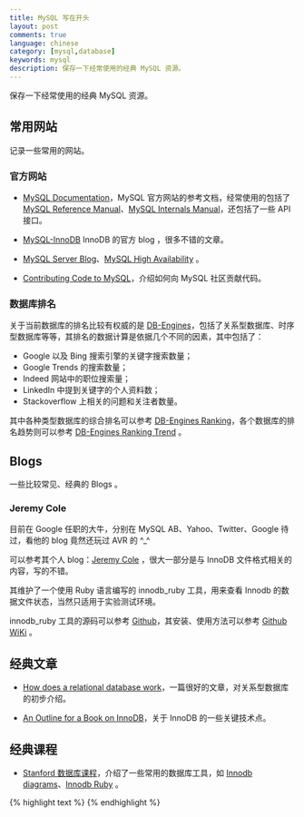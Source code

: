 ```yaml
---
title: MySQL 写在开头
layout: post
comments: true
language: chinese
category: [mysql,database]
keywords: mysql
description: 保存一下经常使用的经典 MySQL 资源。
---
```


保存一下经常使用的经典 MySQL 资源。

<!-- more -->

## 常用网站

记录一些常用的网站。

### 官方网站

* [MySQL Documentation](http://dev.mysql.com/doc/)，MySQL 官方网站的参考文档，经常使用的包括了 [MySQL Reference Manual](http://dev.mysql.com/doc/refman/en/)、[MySQL Internals Manual](http://dev.mysql.com/doc/internals/en/)，还包括了一些 API 接口。

* [MySQL-InnoDB](https://blogs.oracle.com/mysqlinnodb/) InnoDB 的官方 blog ，很多不错的文章。

* [MySQL Server Blog](http://mysqlserverteam.com/)、[MySQL High Availability](http://mysqlhighavailability.com/) 。

* [Contributing Code to MySQL](https://community.oracle.com/docs/DOC-914911)，介绍如何向 MySQL 社区贡献代码。

### 数据库排名

关于当前数据库的排名比较有权威的是 [DB-Engines](http://db-engines.com/)，包括了关系型数据库、时序型数据库等等，其排名的数据计算是依据几个不同的因素，其中包括了：

* Google 以及 Bing 搜索引擎的关键字搜索数量；
* Google Trends 的搜索数量；
* Indeed 网站中的职位搜索量；
* LinkedIn 中提到关键字的个人资料数；
* Stackoverflow 上相关的问题和关注者数量。

其中各种类型数据库的综合排名可以参考 [DB-Engines Ranking](http://db-engines.com/en/ranking)，各个数据库的排名趋势则可以参考 [DB-Engines Ranking Trend](http://db-engines.com/en/ranking_trend) 。


## Blogs

一些比较常见、经典的 Blogs 。

### Jeremy Cole

目前在 Google 任职的大牛，分别在 MySQL AB、Yahoo、Twitter、Google 待过，看他的 blog 竟然还玩过 AVR 的 ^_^

可以参考其个人 blog：[Jeremy Cole](https://blog.jcole.us/) ，很大一部分是与 InnoDB 文件格式相关的内容，写的不错。

其维护了一个使用 Ruby 语言编写的 innodb_ruby 工具，用来查看 Innodb 的数据文件状态，当然只适用于实验测试环境。

innodb_ruby 工具的源码可以参考 [Github](https://github.com/jeremycole/innodb_ruby/)，其安装、使用方法可以参考 [Github WiKi](https://github.com/jeremycole/innodb_ruby/wiki) 。


## 经典文章

* [How does a relational database work](http://coding-geek.com/how-databases-work/)，一篇很好的文章，对关系型数据库的初步介绍。

* [An Outline for a Book on InnoDB](http://www.xaprb.com/blog/2015/08/08/innodb-book-outline/)，关于 InnoDB 的一些关键技术点。


## 经典课程

* [Stanford 数据库课程](http://web.stanford.edu/class/cs245/)，介绍了一些常用的数据库工具，如 [Innodb diagrams](https://github.com/jeremycole/innodb_diagrams)、[Innodb Ruby](https://github.com/jeremycole/innodb_ruby/) 。

<!--
<a href="http://www.innomysql.net/">Inside MySQL</a> 网易姜承尧的 blog 。<br><br>
<a href="https://github.com/percona/tokudb-engine">tokudb-engine github</a>，据说一个很牛掰的存储引擎，与 InnoDB 类似，percona 实现的。<br><br>
<a href="http://mysqllover.com/">Simple Life Blog</a>，阿里云的一个大牛。<br><br>
<a href="http://blog.jcole.us/">Jeremy Cole</a> google 的 MySQL 高级研究员。<br><br>
<a href="http://www.gpfeng.com/">Learn AND live</a> <br><br>
<a href="http://mysql.taobao.org/index.php?title=%E9%A6%96%E9%A1%B5">淘宝MySQL</a>，官方 blog 。<br><br>
http://cn.planet.mysql.com/
hotpu-meeting.b0.upaiyun.com/2014dtcc/post_pdf/hedengcheng.pdf




http://www.ywnds.com/?cat=31
-->

{% highlight text %}
{% endhighlight %}
